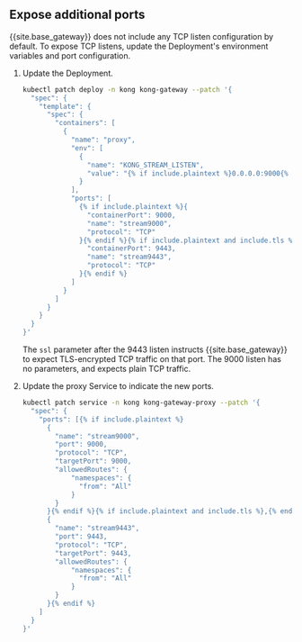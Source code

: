 
## Expose additional ports

{{site.base_gateway}} does not include any TCP listen configuration by default. To expose TCP listens, update the Deployment's environment variables and port configuration.

1. Update the Deployment.
    ```bash
    kubectl patch deploy -n kong kong-gateway --patch '{
      "spec": {
        "template": {
          "spec": {
            "containers": [
              {
                "name": "proxy",
                "env": [
                  {
                    "name": "KONG_STREAM_LISTEN",
                    "value": "{% if include.plaintext %}0.0.0.0:9000{% endif %}{% if include.plaintext and include.tls %}, {% endif %}{% if include.tls %}0.0.0.0:9443 ssl{% endif %}"
                  }
                ],
                "ports": [
                  {% if include.plaintext %}{
                    "containerPort": 9000,
                    "name": "stream9000",
                    "protocol": "TCP"
                  }{% endif %}{% if include.plaintext and include.tls %},{% endif %}{% if include.tls %}{
                    "containerPort": 9443,
                    "name": "stream9443",
                    "protocol": "TCP"
                  }{% endif %}
                ]
              }
            ]
          }
        }
      }
    }'
    ```

    The `ssl` parameter after the 9443 listen instructs {{site.base_gateway}} to expect TLS-encrypted TCP traffic on that port. The 9000 listen has no parameters, and expects plain TCP traffic.

1.  Update the proxy Service to indicate the new ports.

    ```bash
    kubectl patch service -n kong kong-gateway-proxy --patch '{
      "spec": {
        "ports": [{% if include.plaintext %}
          {
            "name": "stream9000",
            "port": 9000,
            "protocol": "TCP",
            "targetPort": 9000,
            "allowedRoutes": {
                "namespaces": {
                  "from": "All"
                }
            }
          }{% endif %}{% if include.plaintext and include.tls %},{% endif %}{% if include.tls %}
          {
            "name": "stream9443",
            "port": 9443,
            "protocol": "TCP",
            "targetPort": 9443,
            "allowedRoutes": {
                "namespaces": {
                  "from": "All"
                }
            }
          }{% endif %}
        ]
      }
    }'
    ```